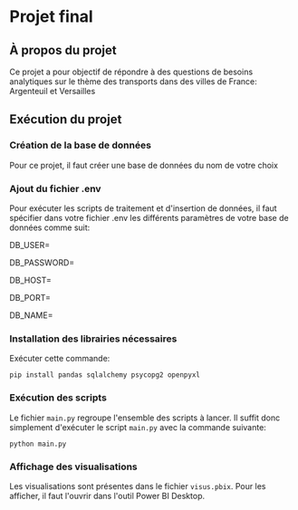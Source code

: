 # Projet final

## À propos du projet

Ce projet a pour objectif de répondre à des questions de besoins analytiques sur le thème des transports dans des villes de France: Argenteuil et Versailles

## Exécution du projet

### Création de la base de données

Pour ce projet, il faut créer une base de données du nom de votre choix

### Ajout du fichier .env

Pour exécuter les scripts de traitement et d'insertion de données, il faut spécifier dans votre fichier .env les différents paramètres de votre base de données comme suit:

DB_USER=

DB_PASSWORD=

DB_HOST=

DB_PORT=

DB_NAME=

### Installation des librairies nécessaires

Exécuter cette commande:

```pip install pandas sqlalchemy psycopg2 openpyxl```

### Exécution des scripts

Le fichier ```main.py``` regroupe l'ensemble des scripts à lancer. Il suffit donc simplement d'exécuter le script ```main.py``` avec la commande suivante:

```python main.py```

### Affichage des visualisations

Les visualisations sont présentes dans le fichier ```visus.pbix```. Pour les afficher, il faut l'ouvrir dans l'outil Power BI Desktop.